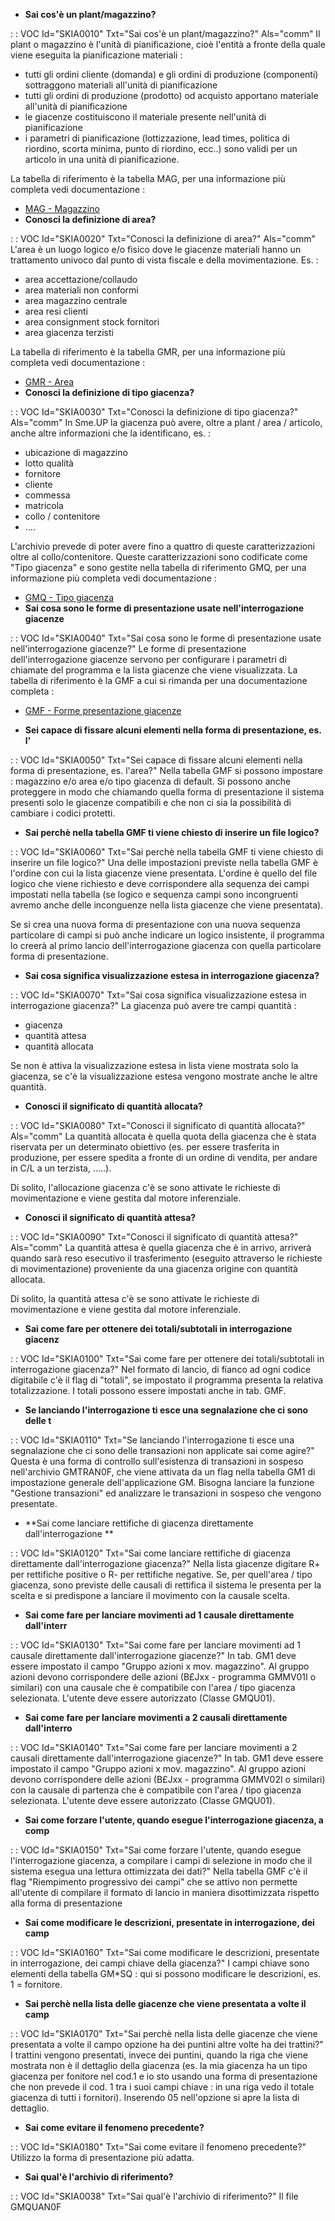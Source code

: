 - **Sai cos'è un plant/magazzino?**

 :  : VOC Id="SKIA0010" Txt="Sai cos'è un plant/magazzino?" Als="comm"
Il plant o magazzino è l'unità di pianificazione, cioè l'entità a fronte della quale viene eseguita la pianificazione materiali : 
- tutti gli ordini cliente (domanda) e gli ordini di produzione (componenti) sottraggono materiali all'unità di pianificazione
- tutti gli ordini di produzione (prodotto) od acquisto apportano materiale all'unità di pianificazione
- le giacenze costituiscono il materiale presente nell'unità di pianificazione
- i parametri di pianificazione (lottizzazione, lead times, politica di riordino, scorta minima, punto di riordino, ecc..) sono validi per un articolo in una unità di pianificazione.

La tabella di riferimento è la tabella MAG, per una informazione più completa vedi documentazione : 
- [MAG - Magazzino](Sorgenti/OG/TA/MAG)
- **Conosci la definizione di area?**

 :  : VOC Id="SKIA0020" Txt="Conosci la definizione di area?" Als="comm"
L'area è un luogo logico e/o fisico dove le giacenze materiali hanno un trattamento univoco dal punto di vista fiscale e della movimentazione.
Es. : 
- area accettazione/collaudo
- area materiali non conformi
- area magazzino centrale
- area resi clienti
- area consignment stock fornitori
- area giacenza terzisti

La tabella di riferimento è la tabella GMR, per una informazione più completa vedi documentazione : 
- [GMR - Area](Sorgenti/OG/TA/GMR)
- **Conosci la definizione di tipo giacenza?**

 :  : VOC Id="SKIA0030" Txt="Conosci la definizione di tipo giacenza?" Als="comm"
In Sme.UP la giacenza può avere, oltre a plant / area / articolo, anche altre informazioni che la identificano, es. : 
- ubicazione di magazzino
- lotto qualità
- fornitore
- cliente
- commessa
- matricola
- collo / contenitore
- ....

L'archivio prevede di poter avere fino a quattro di queste caratterizzazioni oltre al collo/contenitore.
Queste caratterizzazioni sono codificate come "Tipo giacenza" e sono gestite nella tabella di riferimento  GMQ, per una informazione più completa vedi documentazione : 
- [GMQ - Tipo giacenza](Sorgenti/OG/TA/GMQ)
- **Sai cosa sono le forme di presentazione usate nell'interrogazione giacenze**

 :  : VOC Id="SKIA0040" Txt="Sai cosa sono le forme di presentazione usate nell'interrogazione giacenze?"
Le forme di presentazione dell'interrogazione giacenze servono per configurare i parametri di chiamate del programma e la lista giacenze che viene visualizzata.
La tabella di riferimento è la GMF a cui si rimanda per una documentazione completa : 
- [GMF - Forme presentazione giacenze](Sorgenti/OG/TA/GMF)

- **Sei capace di fissare alcuni elementi nella forma di presentazione, es. l'**

 :  : VOC Id="SKIA0050" Txt="Sei capace di fissare alcuni elementi nella forma di presentazione, es. l'area?"
Nella tabella GMF si possono impostare :  magazzino e/o area e/o tipo giacenza di default. Si possono anche proteggere in modo che chiamando quella forma di presentazione il sistema presenti solo le giacenze compatibili e che non ci sia la possibilità di cambiare i codici protetti.
- **Sai perchè nella tabella GMF ti viene chiesto di inserire un file logico?**

 :  : VOC Id="SKIA0060" Txt="Sai perchè nella tabella GMF ti viene chiesto di inserire un file logico?"
Una delle impostazioni previste nella tabella GMF è l'ordine con cui la lista giacenze viene presentata. L'ordine è quello del file logico che viene richiesto e deve corrispondere alla sequenza dei campi impostati nella tabella (se logico e sequenza campi sono incongruenti avremo anche delle inconguenze nella lista giacenze che viene presentata).

Se si crea una nuova forma di presentazione con una nuova sequenza particolare di campi si può anche indicare un logico insistente, il programma lo creerà al primo lancio dell'interrogazione giacenza con quella particolare forma di presentazione.
- **Sai cosa significa visualizzazione estesa in interrogazione giacenza?**

 :  : VOC Id="SKIA0070" Txt="Sai cosa significa visualizzazione estesa in interrogazione giacenza?"
La giacenza può avere tre campi quantità : 
- giacenza
- quantità attesa
- quantità allocata

Se non è attiva la visualizzazione estesa in lista viene mostrata solo la giacenza, se c'è la visualizzazione estesa vengono mostrate anche le altre quantità.
- **Conosci il significato di quantità allocata?**

 :  : VOC Id="SKIA0080" Txt="Conosci il significato di quantità allocata?" Als="comm"
La quantità allocata è quella quota della giacenza che è stata riservata per un determinato obiettivo (es. per essere trasferita in produzione, per essere spedita a fronte di un ordine di vendita, per andare in C/L a un terzista, .....).

Di solito, l'allocazione giacenza c'è se sono attivate le richieste di movimentazione e viene gestita dal motore inferenziale.
- **Conosci il significato di quantità attesa?**

 :  : VOC Id="SKIA0090" Txt="Conosci il significato di quantità attesa?" Als="comm"
La quantità attesa è quella giacenza che è in arrivo, arriverà quando sarà reso esecutivo il trasferimento (eseguito attraverso le richieste di movimentazione) proveniente da una giacenza origine con quantità allocata.

Di solito, la quantità attesa c'è se sono attivate le richieste di movimentazione e viene gestita dal motore inferenziale.
- **Sai come  fare per ottenere dei totali/subtotali in interrogazione giacenz**

 :  : VOC Id="SKIA0100" Txt="Sai come  fare per ottenere dei totali/subtotali in interrogazione giacenza?"
Nel formato di lancio, di fianco ad ogni codice digitabile c'è il flag di "totali", se impostato il programma presenta la relativa totalizzazione. I totali possono essere impostati anche in tab. GMF.
- **Se lanciando l'interrogazione ti esce una segnalazione che ci sono delle t**

 :  : VOC Id="SKIA0110" Txt="Se lanciando l'interrogazione ti esce una segnalazione che ci sono delle transazioni non applicate sai come agire?"
Questa è una forma di controllo sull'esistenza di transazioni in sospeso nell'archivio GMTRAN0F, che viene attivata da un flag nella tabella GM1 di impostazione generale dell'applicazione GM.
Bisogna lanciare la funzione "Gestione transazioni" ed analizzare le transazioni in sospeso che vengono presentate.
- **Sai come lanciare rettifiche di giacenza direttamente dall'interrogazione **

 :  : VOC Id="SKIA0120" Txt="Sai come lanciare rettifiche di giacenza direttamente dall'interrogazione giacenza?"
Nella lista giacenze digitare R+ per rettifiche positive o R- per rettifiche negative.
Se, per quell'area / tipo giacenza, sono previste delle causali di rettifica il sistema le presenta per la scelta e si predispone a lanciare il movimento con la causale scelta.
- **Sai come fare per lanciare movimenti ad 1 causale direttamente dall'interr**

 :  : VOC Id="SKIA0130" Txt="Sai come fare per lanciare movimenti ad 1 causale direttamente dall'interrogazione giacenze?"
In tab. GM1 deve essere impostato il campo  "Gruppo azioni x mov. magazzino". Al gruppo azioni devono corrispondere delle azioni (B£Jxx - programma GMMV01I o similari) con una causale che è compatibile con l'area / tipo giacenza selezionata. L'utente deve essere autorizzato (Classe GMQU01).
- **Sai come fare per lanciare movimenti a 2 causali direttamente dall'interro**

 :  : VOC Id="SKIA0140" Txt="Sai come fare per lanciare movimenti a 2 causali direttamente dall'interrogazione giacenze?"
In tab. GM1 deve essere impostato il campo  "Gruppo azioni x mov. magazzino". Al gruppo azioni devono corrispondere delle azioni (B£Jxx - programma GMMV02I o similari) con la causale di partenza che è compatibile con l'area / tipo giacenza selezionata. L'utente deve essere autorizzato (Classe GMQU01).
- **Sai come forzare l'utente, quando esegue l'interrogazione giacenza, a comp**

 :  : VOC Id="SKIA0150" Txt="Sai come forzare l'utente, quando esegue l'interrogazione giacenza, a compilare i campi di selezione in modo che il sistema esegua una lettura ottimizzata dei dati?"
Nella tabella GMF c'è il flag "Riempimento progressivo dei campi" che se attivo non permette all'utente di compilare il formato di lancio in maniera disottimizzata rispetto alla forma di presentazione
- **Sai come modificare le descrizioni, presentate in interrogazione, dei camp**

 :  : VOC Id="SKIA0160" Txt="Sai come modificare le descrizioni, presentate in interrogazione, dei campi chiave della giacenza?"
I campi chiave sono elementi della tabella GM\*SQ :  qui si possono modificare le descrizioni, es. 1 = fornitore.
- **Sai perchè nella lista delle giacenze che viene presentata a volte il camp**

 :  : VOC Id="SKIA0170" Txt="Sai perchè nella lista delle giacenze che viene presentata a volte il campo opzione ha dei puntini altre volte ha dei trattini?"
I trattini vengono presentati, invece dei puntini, quando la riga che viene mostrata non è il dettaglio della giacenza (es. la mia giacenza ha un tipo giacenza per fonitore nel cod.1 e io sto usando una forma di presentazione che non prevede il cod. 1 tra i suoi campi chiave :  in una riga vedo il totale giacenza di tutti i fornitori). Inserendo 05 nell'opzione si apre la lista di dettaglio.
- **Sai come evitare il fenomeno precedente?**

 :  : VOC Id="SKIA0180" Txt="Sai come evitare il fenomeno precedente?"
Utilizzo la forma di presentazione più adatta.
- **Sai qual'è l'archivio di riferimento?**

 :  : VOC Id="SKIA0038" Txt="Sai qual'è l'archivio di riferimento?"
Il file GMQUAN0F
